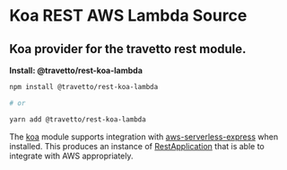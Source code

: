 <!-- This file was generated by @travetto/doc and should not be modified directly -->
<!-- Please modify https://github.com/travetto/travetto/tree/main/module/rest-koa-lambda/DOC.ts and execute "npx trv doc" to rebuild -->
# Koa REST AWS Lambda Source
## Koa provider for the travetto rest module.

**Install: @travetto/rest-koa-lambda**
```bash
npm install @travetto/rest-koa-lambda

# or

yarn add @travetto/rest-koa-lambda
```

The [koa](https://koajs.com/) module supports integration with [aws-serverless-express](https://github.com/awslabs/aws-serverless-express/blob/master/README.md) when installed.  This produces an instance of [RestApplication](https://github.com/travetto/travetto/tree/main/module/rest/src/application/rest.ts#L21) that is able to integrate with AWS appropriately.
